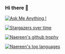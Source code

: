 ### Hi there 👋
[![Ask Me Anything !](https://img.shields.io/badge/Ask%20me-anything-1abc9c.svg)](https://GitHub.com/Naereen/ama)

[![Stargazers over time](https://starchart.cc/Naereen/badges.svg)](https://starchart.cc/Naereen/badges)

[![Naereen's github trophy](https://github-profile-trophy.vercel.app/?username=LoganFate&row=1)](https://github.com/ryo-ma/github-profile-trophy)

[![Naereen's top languages](https://github-readme-stats.vercel.app/api/top-langs/?username=LoganFate&theme=purple-gold)](https://github.com/anuraghazra/github-readme-stats)

<!--
**LoganFate/LoganFate** is a ✨ _special_ ✨ repository because its `README.md` (this file) appears on your GitHub profile.

Here are some ideas to get you started:

- 🔭 I’m currently working on ...
- 🌱 I’m currently learning ...
- 👯 I’m looking to collaborate on ...
- 🤔 I’m looking for help with ...
- 💬 Ask me about ...
- 📫 How to reach me: ...
- 😄 Pronouns: ...
- ⚡ Fun fact: ...
-->
